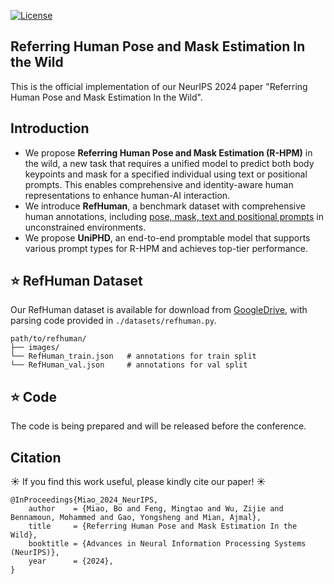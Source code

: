 [![License](https://img.shields.io/badge/license-CC--BY%204.0-blue)](https://creativecommons.org/licenses/by/4.0/)

[//]: # ([![arXiv]&#40;https://img.shields.io/badge/cs.CV-%09arXiv%3A2205.00823-red&#41;]&#40;https://arxiv.org/abs/2307.13537&#41;)

## Referring Human Pose and Mask Estimation In the Wild

This is the official implementation of our NeurIPS 2024 paper 
"Referring Human Pose and Mask Estimation In the Wild".

## Introduction

* We propose **Referring Human Pose and Mask Estimation (R-HPM)** in the wild, 
a new task that requires a unified model to predict both body keypoints and mask for a specified individual 
using text or positional prompts. 
This enables comprehensive and identity-aware human representations to enhance human-AI interaction.
* We introduce **RefHuman**, a benchmark dataset with comprehensive human annotations, including
<u>pose, mask, text and positional prompts</u> in unconstrained environments.
* We propose **UniPHD**, an end-to-end promptable model that supports various prompt types for R-HPM and achieves top-tier performance.

## ⭐ RefHuman Dataset

Our RefHuman dataset is available for download from [GoogleDrive](https://drive.google.com/drive/folders/128R4SMIC1BlO3bFNuHYO6jeYClZtGnA3?usp=drive_link),
with parsing code provided in ```./datasets/refhuman.py```.
```
path/to/refhuman/
├── images/  
└── RefHuman_train.json   # annotations for train split
└── RefHuman_val.json     # annotations for val split
```


## ⭐ Code

The code is being prepared and will be released before the conference.


## Citation
☀️ If you find this work useful, please kindly cite our paper! ☀️

```
@InProceedings{Miao_2024_NeurIPS,
    author    = {Miao, Bo and Feng, Mingtao and Wu, Zijie and Bennamoun, Mohammed and Gao, Yongsheng and Mian, Ajmal},
    title     = {Referring Human Pose and Mask Estimation In the Wild},
    booktitle = {Advances in Neural Information Processing Systems (NeurIPS)},
    year      = {2024},
}
```